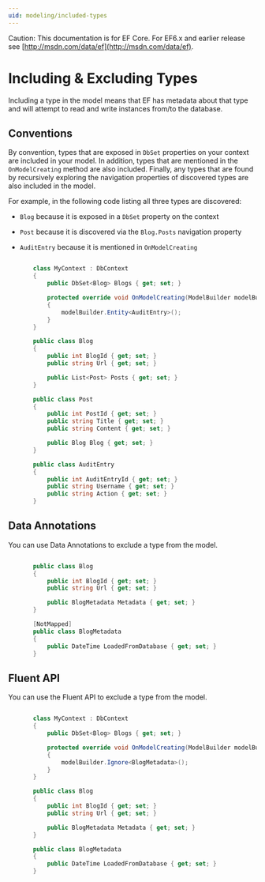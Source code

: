 ```yaml
---
uid: modeling/included-types
---
```

Caution: This documentation is for EF Core. For EF6.x and earlier release see [http://msdn.com/data/ef](http://msdn.com/data/ef).

  # Including & Excluding Types

Including a type in the model means that EF has metadata about that type and will attempt to read and write instances from/to the database.

  ## Conventions

By convention, types that are exposed in `DbSet` properties on your context are included in your model. In addition, types that are mentioned in the `OnModelCreating` method are also included. Finally, any types that are found by recursively exploring the navigation properties of discovered types are also included in the model.

For example, in the following code listing all three types are discovered:
   * `Blog` because it is exposed in a `DbSet` property on the context

   * `Post` because it is discovered via the `Blog.Posts` navigation property

   * `AuditEntry` because it is mentioned in `OnModelCreating`

<!-- literal_block {"language": "c#", "source": "/Users/shirhatti/src/EntityFramework.Docs/docs/modeling/Modeling/Conventions/Samples/IncludedTypes.cs", "xml:space": "preserve", "classes": [], "backrefs": [], "names": [], "dupnames": [], "highlight_args": {"hl_lines": [3, 7, 16], "linenostart": 1}, "ids": [], "linenos": true} -->

````c#

       class MyContext : DbContext
       {
           public DbSet<Blog> Blogs { get; set; }

           protected override void OnModelCreating(ModelBuilder modelBuilder)
           {
               modelBuilder.Entity<AuditEntry>();
           }
       }

       public class Blog
       {
           public int BlogId { get; set; }
           public string Url { get; set; }

           public List<Post> Posts { get; set; }
       }

       public class Post
       {
           public int PostId { get; set; }
           public string Title { get; set; }
           public string Content { get; set; }

           public Blog Blog { get; set; }
       }

       public class AuditEntry
       {
           public int AuditEntryId { get; set; }
           public string Username { get; set; }
           public string Action { get; set; }
       }

   ````

  ## Data Annotations

You can use Data Annotations to exclude a type from the model.

<!-- literal_block {"language": "c#", "source": "/Users/shirhatti/src/EntityFramework.Docs/docs/modeling/Modeling/DataAnnotations/Samples/IgnoreType.cs", "xml:space": "preserve", "classes": [], "backrefs": [], "names": [], "dupnames": [], "highlight_args": {"hl_lines": [9], "linenostart": 1}, "ids": [], "linenos": true} -->

````c#

       public class Blog
       {
           public int BlogId { get; set; }
           public string Url { get; set; }

           public BlogMetadata Metadata { get; set; }
       }

       [NotMapped]
       public class BlogMetadata
       {
           public DateTime LoadedFromDatabase { get; set; }
       }

   ````

  ## Fluent API

You can use the Fluent API to exclude a type from the model.

<!-- literal_block {"language": "c#", "source": "/Users/shirhatti/src/EntityFramework.Docs/docs/modeling/Modeling/FluentAPI/Samples/IgnoreType.cs", "xml:space": "preserve", "classes": [], "backrefs": [], "names": [], "dupnames": [], "highlight_args": {"hl_lines": [7], "linenostart": 1}, "ids": [], "linenos": true} -->

````c#

       class MyContext : DbContext
       {
           public DbSet<Blog> Blogs { get; set; }

           protected override void OnModelCreating(ModelBuilder modelBuilder)
           {
               modelBuilder.Ignore<BlogMetadata>();
           }
       }

       public class Blog
       {
           public int BlogId { get; set; }
           public string Url { get; set; }

           public BlogMetadata Metadata { get; set; }
       }

       public class BlogMetadata
       {
           public DateTime LoadedFromDatabase { get; set; }
       }

   ````
